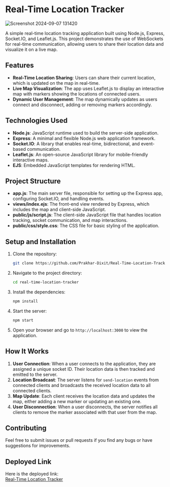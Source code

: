 # Real-Time Location Tracker

![Screenshot 2024-09-07 131420](https://github.com/user-attachments/assets/f62c6073-66ce-41a1-a922-1aa02265d0b5)

A simple real-time location tracking application built using Node.js, Express, Socket.IO, and Leaflet.js. This project demonstrates the use of WebSockets for real-time communication, allowing users to share their location data and visualize it on a live map.

## Features

- **Real-Time Location Sharing**: Users can share their current location, which is updated on the map in real-time.
- **Live Map Visualization**: The app uses Leaflet.js to display an interactive map with markers showing the locations of connected users.
- **Dynamic User Management**: The map dynamically updates as users connect and disconnect, adding or removing markers accordingly.

## Technologies Used

- **Node.js**: JavaScript runtime used to build the server-side application.
- **Express**: A minimal and flexible Node.js web application framework.
- **Socket.IO**: A library that enables real-time, bidirectional, and event-based communication.
- **Leaflet.js**: An open-source JavaScript library for mobile-friendly interactive maps.
- **EJS**: Embedded JavaScript templates for rendering HTML.

## Project Structure

- **app.js**: The main server file, responsible for setting up the Express app, configuring Socket.IO, and handling events.
- **views/index.ejs**: The front-end view rendered by Express, which includes the map and client-side JavaScript.
- **public/js/script.js**: The client-side JavaScript file that handles location tracking, socket communication, and map interactions.
- **public/css/style.css**: The CSS file for basic styling of the application.

## Setup and Installation

1. Clone the repository:
    ```bash
    git clone https://github.com/Prakhar-Dixit/Real-Time-Location-Tracker.git
    ```
2. Navigate to the project directory:
    ```bash
    cd real-time-location-tracker
    ```
3. Install the dependencies:
    ```bash
    npm install
    ```
4. Start the server:
    ```bash
    npm start
    ```
5. Open your browser and go to `http://localhost:3000` to view the application.

## How It Works

1. **User Connection**: When a user connects to the application, they are assigned a unique socket ID. Their location data is then tracked and emitted to the server.
2. **Location Broadcast**: The server listens for `send-location` events from connected clients and broadcasts the received location data to all connected clients.
3. **Map Update**: Each client receives the location data and updates the map, either adding a new marker or updating an existing one.
4. **User Disconnection**: When a user disconnects, the server notifies all clients to remove the marker associated with that user from the map.

## Contributing

Feel free to submit issues or pull requests if you find any bugs or have suggestions for improvements.

## Deployed Link

Here is the deployed link:  
[Real-Time Location Tracker](https://real-time-location-tracker-hl0i.onrender.com/)
